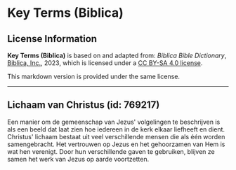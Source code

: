 # Key Terms (Biblica)

## License Information

**Key Terms (Biblica)** is based on and adapted from: _Biblica Bible Dictionary_, [Biblica, Inc.](https://www.biblica.com/), 2023, which is licensed under a [CC BY-SA 4.0 license](https://creativecommons.org/licenses/by-sa/4.0/legalcode.en).

This markdown version is provided under the same license.



--------------------------------

## Lichaam van Christus (id: 769217)

Een manier om de gemeenschap van Jezus' volgelingen te beschrijven is als een beeld dat laat zien hoe iedereen in de kerk elkaar liefheeft en dient. Christus' lichaam bestaat uit veel verschillende mensen die als één worden samengebracht. Het vertrouwen op Jezus en het gehoorzamen van Hem is wat hen verenigt. Door hun verschillende gaven te gebruiken, blijven ze samen het werk van Jezus op aarde voortzetten.


